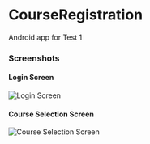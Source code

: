 # CourseRegistration
 Android app for Test 1

### Screenshots

#### Login Screen
![Login Screen](https://i.ibb.co/GdJcBt6/login-screen.jpg)

#### Course Selection Screen
![Course Selection Screen](https://i.ibb.co/zmRwhCt/course-registration-screen.jpg)
